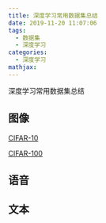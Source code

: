```yaml
---
title: 深度学习常用数据集总结
date: 2019-11-20 11:07:06
tags:
  - 数据集
  - 深度学习
categories:
  - 深度学习
mathjax:
---
```


深度学习常用数据集总结

## 图像
[CIFAR-10](https://www.cs.toronto.edu/~kriz/cifar.html)



[CIFAR-100](https://www.cs.toronto.edu/~kriz/cifar.html)



## 语音


## 文本
